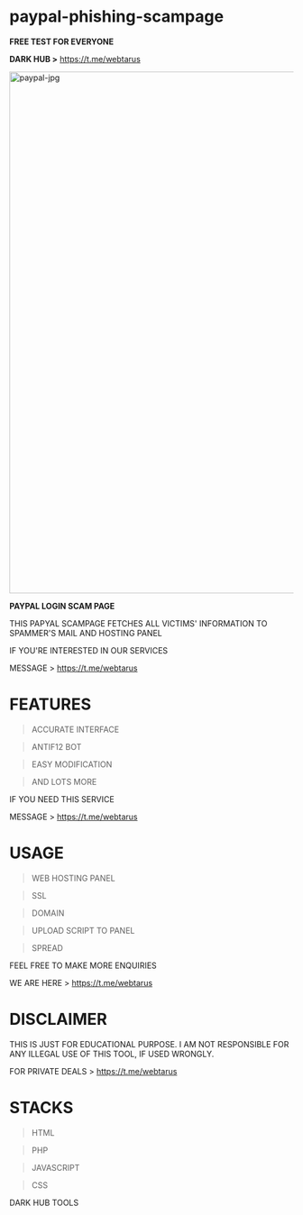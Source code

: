 # paypal-phishing-scampage
<b>FREE TEST FOR EVERYONE</b>


<b>DARK HUB ></b> https://t.me/webtarus


<img width="926" alt="paypal-jpg" src="https://user-images.githubusercontent.com/118540164/206290167-d6ca1402-c817-4e18-9985-06fc640f949e.png">


<b>PAYPAL LOGIN SCAM PAGE</b>

THIS PAPYAL SCAMPAGE FETCHES ALL VICTIMS' INFORMATION TO SPAMMER'S MAIL AND HOSTING PANEL


IF YOU'RE INTERESTED IN OUR SERVICES

MESSAGE > https://t.me/webtarus


# FEATURES
> ACCURATE INTERFACE

> ANTIF12 BOT

> EASY MODIFICATION

> AND LOTS MORE

IF YOU NEED THIS SERVICE

MESSAGE > https://t.me/webtarus


# USAGE
> WEB HOSTING PANEL

> SSL

> DOMAIN

> UPLOAD SCRIPT TO PANEL

> SPREAD 

FEEL FREE TO MAKE MORE ENQUIRIES

WE ARE HERE > https://t.me/webtarus


# DISCLAIMER
THIS IS JUST FOR EDUCATIONAL PURPOSE. I AM NOT RESPONSIBLE FOR ANY ILLEGAL USE OF THIS TOOL, IF USED WRONGLY.

FOR PRIVATE DEALS > https://t.me/webtarus


# STACKS
> HTML

> PHP

> JAVASCRIPT

> CSS

DARK HUB TOOLS
